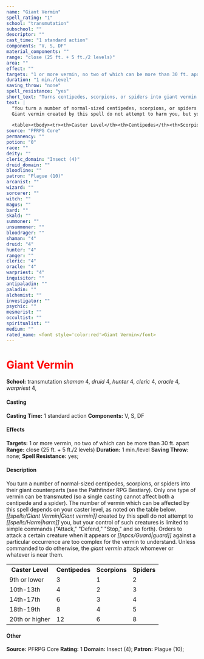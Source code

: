 ```yaml
---
name: "Giant Vermin"
spell_rating: "1"
school: "transmutation"
subschool: ""
descriptor: ""
cast_time: "1 standard action"
components: "V, S, DF"
material_components: ""
range: "close (25 ft. + 5 ft./2 levels)"
area: ""
effect: ""
targets: "1 or more vermin, no two of which can be more than 30 ft. apart"
duration: "1 min./level"
saving_throw: "none"
spell_resistance: "yes"
short_text: "Turns centipedes, scorpions, or spiders into giant vermin."
text: |
  "You turn a number of normal-sized centipedes, scorpions, or spiders into their giant counterparts (see the _Pathfinder RPG Bestiary_). Only one type of vermin can be transmuted (so a single casting cannot affect both a centipede and a spider). The number of vermin which can be affected by this spell depends on your caster level, as noted on the table below.
  Giant vermin created by this spell do not attempt to harm you, but your control of such creatures is limited to simple commands ("Attack," "Defend," "Stop," and so forth). Orders to attack a certain creature when it appears or guard against a particular occurrence are too complex for the vermin to understand. Unless commanded to do otherwise, the giant vermin attack whomever or whatever is near them.
  
  <table><tbody><tr><th>Caster Level</th><th>Centipedes</th><th>Scorpions</th><th>Spiders</th></tr><tr><td>9th or lower</td><td>3</td><td>1</td><td>2</td></tr><tr><td>10th-13th</td><td>4</td><td>2</td><td>3</td></tr><tr><td>14th-17th</td><td>6</td><td>3</td><td>4</td></tr><tr><td>18th-19th</td><td>8</td><td>4</td><td>5</td></tr><tr><td>20th or higher</td><td>12</td><td>6</td><td>8</td></tr></tbody></table>"
source: "PFRPG Core"
permanency: ""
potion: "0"
race: ""
deity: ""
cleric_domain: "Insect (4)"
druid_domain: ""
bloodline: ""
patron: "Plague (10)"
arcanist: ""
wizard: ""
sorcerer: ""
witch: ""
magus: ""
bard: ""
skald: ""
summoner: ""
unsummoner: ""
bloodrager: ""
shaman: "4"
druid: "4"
hunter: "4"
ranger: ""
cleric: "4"
oracle: "4"
warpriest: "4"
inquisitor: ""
antipaladin: ""
paladin: ""
alchemist: ""
investigator: ""
psychic: ""
mesmerist: ""
occultist: ""
spiritualist: ""
medium: ""
rated_name: <font style='color:red'>Giant Vermin</font>
---
```


# <font style='color:red'>Giant Vermin</font> 
**School:** transmutation 
_shaman_ 4, _druid_ 4, _hunter_ 4, _cleric_ 4, _oracle_ 4, _warpriest_ 4, 
#### Casting
**Casting Time:** 1 standard action
 **Components:** V, S, DF 
 #### Effects
**Targets:** 1 or more vermin, no two of which can be more than 30 ft. apart
**Range:** close (25 ft. + 5 ft./2 levels)
**Duration:** 1 min./level
**Saving Throw:** none; **Spell Resistance:** yes; 
 #### Description
You turn a number of normal-sized centipedes, scorpions, or spiders into their giant counterparts (see the Pathfinder RPG Bestiary). Only one type of vermin can be transmuted (so a single casting cannot affect both a centipede and a spider). The number of vermin which can be affected by this spell depends on your caster level, as noted on the table below.
  _[[spells/Giant Vermin|Giant vermin]]_ created by this spell do not attempt to _[[spells/Harm|harm]]_ you, but your control of such creatures is limited to simple commands ("Attack," "Defend," "Stop," and so forth). Orders to attack a certain creature when it appears or _[[npcs/Guard|guard]]_ against a particular occurrence are too complex for the vermin to understand. Unless commanded to do otherwise, the _giant vermin_ attack whomever or whatever is near them.
  
  <table><tbody><tr><th>Caster Level</th><th>Centipedes</th><th>Scorpions</th><th>Spiders</th></tr><tr><td>9th or lower</td><td>3</td><td>1</td><td>2</td></tr><tr><td>10th-13th</td><td>4</td><td>2</td><td>3</td></tr><tr><td>14th-17th</td><td>6</td><td>3</td><td>4</td></tr><tr><td>18th-19th</td><td>8</td><td>4</td><td>5</td></tr><tr><td>20th or higher</td><td>12</td><td>6</td><td>8</td></tr></tbody></table>

 #### Other
**Source:** PFRPG Core
**Rating:** 1
**Domain:** Insect (4); **Patron:** Plague (10); 